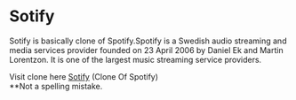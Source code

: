 # Sotify
Sotify is basically clone of Spotify.Spotify is a Swedish audio streaming and media services provider founded on 23 April 2006 by Daniel Ek and Martin Lorentzon. It is one of the largest music streaming service providers.

Visit clone here <a href="https://sumitkandpal3.github.io/Sotify/" target="_blank">Sotify</a> (Clone Of Spotify)
<br>**Not a spelling mistake.
  
 
 
